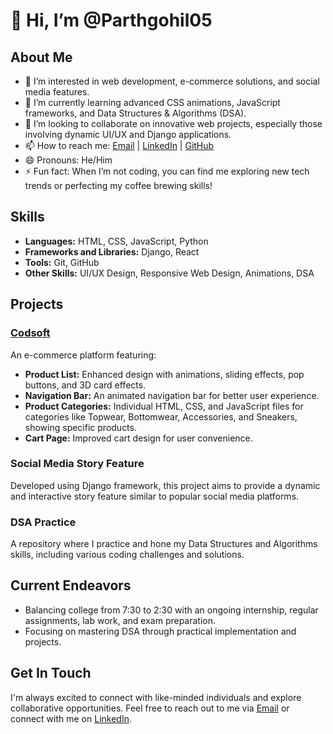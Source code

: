 # 👋 Hi, I’m @Parthgohil05

## About Me
- 👀 I’m interested in web development, e-commerce solutions, and social media features.
- 🌱 I’m currently learning advanced CSS animations, JavaScript frameworks, and Data Structures & Algorithms (DSA).
- 💞️ I’m looking to collaborate on innovative web projects, especially those involving dynamic UI/UX and Django applications.
- 📫 How to reach me: [Email](mailto:your-email@example.com) | [LinkedIn](https://www.linkedin.com/in/yourprofile) | [GitHub](https://github.com/Parthgohil05)
- 😄 Pronouns: He/Him
- ⚡ Fun fact: When I’m not coding, you can find me exploring new tech trends or perfecting my coffee brewing skills!

## Skills
- **Languages:** HTML, CSS, JavaScript, Python
- **Frameworks and Libraries:** Django, React
- **Tools:** Git, GitHub
- **Other Skills:** UI/UX Design, Responsive Web Design, Animations, DSA

## Projects
### [Codsoft](https://github.com/Parthgohil05/Codsoft)
An e-commerce platform featuring:
- **Product List:** Enhanced design with animations, sliding effects, pop buttons, and 3D card effects.
- **Navigation Bar:** An animated navigation bar for better user experience.
- **Product Categories:** Individual HTML, CSS, and JavaScript files for categories like Topwear, Bottomwear, Accessories, and Sneakers, showing specific products.
- **Cart Page:** Improved cart design for user convenience.

### Social Media Story Feature
Developed using Django framework, this project aims to provide a dynamic and interactive story feature similar to popular social media platforms.

### DSA Practice
A repository where I practice and hone my Data Structures and Algorithms skills, including various coding challenges and solutions.

## Current Endeavors
- Balancing college from 7:30 to 2:30 with an ongoing internship, regular assignments, lab work, and exam preparation.
- Focusing on mastering DSA through practical implementation and projects.

## Get In Touch
I'm always excited to connect with like-minded individuals and explore collaborative opportunities. Feel free to reach out to me via [Email](mailto:your-email@example.com) or connect with me on [LinkedIn](https://www.linkedin.com/in/yourprofile).

<!---
Parthgohil05/Parthgohil05 is a ✨ special ✨ repository because its `README.md` (this file) appears on your GitHub profile.
You can click the Preview link to take a look at your changes.
--->
